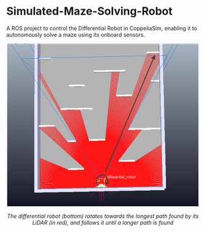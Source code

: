 # Simulated-Maze-Solving-Robot

A ROS project to control the Differential Robot in CoppeliaSim, enabling it to autonomously solve a maze using its onboard sensors. 

<div align="center">
  <img src="images/Lidar_sensor.PNG" alt="A descriptive alt text for accessibility" width="500">
  <p>
    <em>The differential robot (bottom) rotates towards the longest path found by its LiDAR (in red), and follows it until a longer path is found</em>
  </p>
</div>
